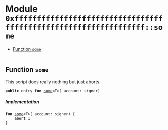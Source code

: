 
<a name="0xffffffffffffffffffffffffffffffffffffffffffffffffffffffffffffffff_some"></a>

# Module `0xffffffffffffffffffffffffffffffffffffffffffffffffffffffffffffffff::some`



-  [Function `some`](#0xffffffffffffffffffffffffffffffffffffffffffffffffffffffffffffffff_some_some)


<pre><code></code></pre>



<a name="0xffffffffffffffffffffffffffffffffffffffffffffffffffffffffffffffff_some_some"></a>

## Function `some`

This script does really nothing but just aborts.


<pre><code><b>public</b> entry <b>fun</b> <a href="some_script.md#0xffffffffffffffffffffffffffffffffffffffffffffffffffffffffffffffff_some">some</a>&lt;T&gt;(_account: signer)
</code></pre>



##### Implementation


<pre><code><b>fun</b> <a href="some_script.md#0xffffffffffffffffffffffffffffffffffffffffffffffffffffffffffffffff_some">some</a>&lt;T&gt;(_account: signer) {
    <b>abort</b> 1
}
</code></pre>
